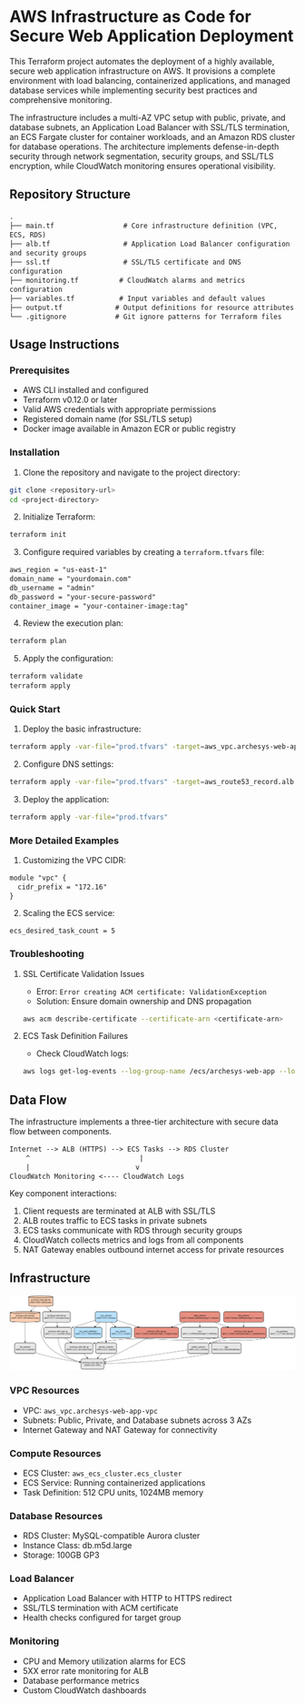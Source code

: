 # AWS Infrastructure as Code for Secure Web Application Deployment

This Terraform project automates the deployment of a highly available, secure web application infrastructure on AWS. It provisions a complete environment with load balancing, containerized applications, and managed database services while implementing security best practices and comprehensive monitoring.

The infrastructure includes a multi-AZ VPC setup with public, private, and database subnets, an Application Load Balancer with SSL/TLS termination, an ECS Fargate cluster for container workloads, and an Amazon RDS cluster for database operations. The architecture implements defense-in-depth security through network segmentation, security groups, and SSL/TLS encryption, while CloudWatch monitoring ensures operational visibility.

## Repository Structure
```
.
├── main.tf                 # Core infrastructure definition (VPC, ECS, RDS)
├── alb.tf                  # Application Load Balancer configuration and security groups
├── ssl.tf                  # SSL/TLS certificate and DNS configuration
├── monitoring.tf          # CloudWatch alarms and metrics configuration
├── variables.tf           # Input variables and default values
├── output.tf             # Output definitions for resource attributes
└── .gitignore            # Git ignore patterns for Terraform files
```

## Usage Instructions
### Prerequisites
- AWS CLI installed and configured
- Terraform v0.12.0 or later
- Valid AWS credentials with appropriate permissions
- Registered domain name (for SSL/TLS setup)
- Docker image available in Amazon ECR or public registry

### Installation

1. Clone the repository and navigate to the project directory:
```bash
git clone <repository-url>
cd <project-directory>
```

2. Initialize Terraform:
```bash
terraform init
```

3. Configure required variables by creating a `terraform.tfvars` file:
```hcl
aws_region = "us-east-1"
domain_name = "yourdomain.com"
db_username = "admin"
db_password = "your-secure-password"
container_image = "your-container-image:tag"
```

4. Review the execution plan:
```bash
terraform plan
```

5. Apply the configuration:
```bash
terraform validate
terraform apply
```

### Quick Start
1. Deploy the basic infrastructure:
```bash
terraform apply -var-file="prod.tfvars" -target=aws_vpc.archesys-web-app-vpc
```

2. Configure DNS settings:
```bash
terraform apply -var-file="prod.tfvars" -target=aws_route53_record.alb
```

3. Deploy the application:
```bash
terraform apply -var-file="prod.tfvars"
```

### More Detailed Examples
1. Customizing the VPC CIDR:
```hcl
module "vpc" {
  cidr_prefix = "172.16"
}
```

2. Scaling the ECS service:
```hcl
ecs_desired_task_count = 5
```

### Troubleshooting
1. SSL Certificate Validation Issues
   - Error: `Error creating ACM certificate: ValidationException`
   - Solution: Ensure domain ownership and DNS propagation
   ```bash
   aws acm describe-certificate --certificate-arn <certificate-arn>
   ```

2. ECS Task Definition Failures
   - Check CloudWatch logs:
   ```bash
   aws logs get-log-events --log-group-name /ecs/archesys-web-app --log-stream-name <stream-name>
   ```

## Data Flow
The infrastructure implements a three-tier architecture with secure data flow between components.

```ascii
Internet --> ALB (HTTPS) --> ECS Tasks --> RDS Cluster
    ^                           |
    |                          v
CloudWatch Monitoring <---- CloudWatch Logs
```

Key component interactions:
1. Client requests are terminated at ALB with SSL/TLS
2. ALB routes traffic to ECS tasks in private subnets
3. ECS tasks communicate with RDS through security groups
4. CloudWatch collects metrics and logs from all components
5. NAT Gateway enables outbound internet access for private resources

## Infrastructure

![Infrastructure diagram](./docs/infra.svg)
### VPC Resources
- VPC: `aws_vpc.archesys-web-app-vpc`
- Subnets: Public, Private, and Database subnets across 3 AZs
- Internet Gateway and NAT Gateway for connectivity

### Compute Resources
- ECS Cluster: `aws_ecs_cluster.ecs_cluster`
- ECS Service: Running containerized applications
- Task Definition: 512 CPU units, 1024MB memory

### Database Resources
- RDS Cluster: MySQL-compatible Aurora cluster
- Instance Class: db.m5d.large
- Storage: 100GB GP3

### Load Balancer
- Application Load Balancer with HTTP to HTTPS redirect
- SSL/TLS termination with ACM certificate
- Health checks configured for target group

### Monitoring
- CPU and Memory utilization alarms for ECS
- 5XX error rate monitoring for ALB
- Database performance metrics
- Custom CloudWatch dashboards